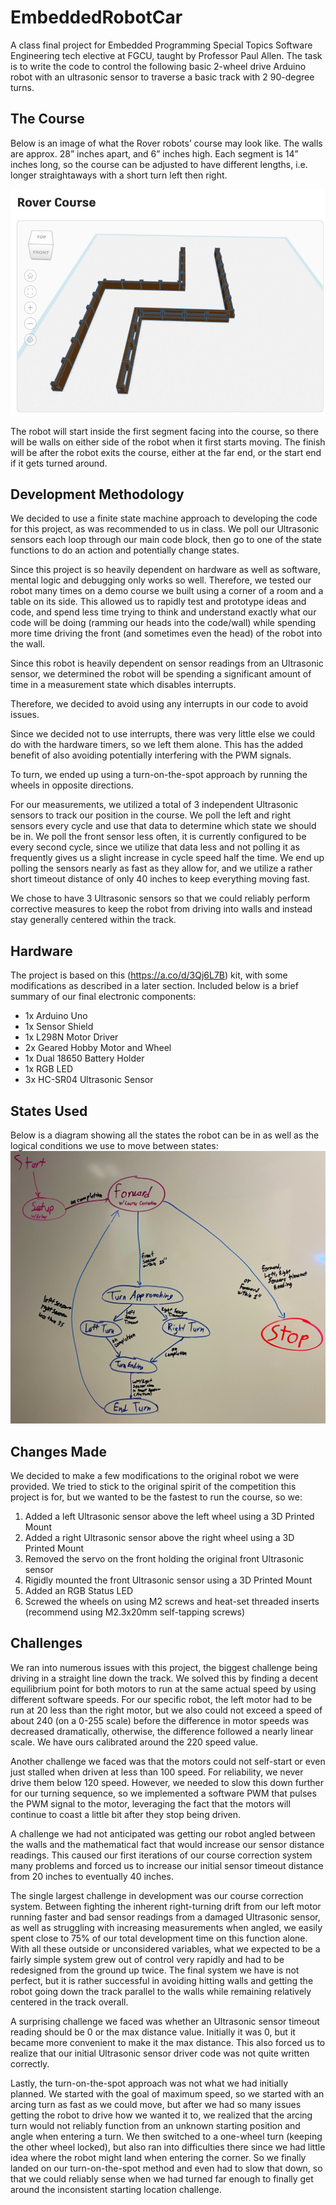 # EmbeddedRobotCar
A class final project for Embedded Programming Special Topics Software Engineering tech elective at FGCU, taught by Professor Paul Allen. The task is to write the code to control the following basic 2-wheel drive Arduino robot with an ultrasonic sensor to traverse a basic track with 2 90-degree turns.
<!--
Here is our robot, including the modifications we made to it:
![Robot](picture url)-->

## The Course
Below is an image of what the Rover robots’ course may look like.  The walls are approx. 28” inches apart, and 6” inches high.  Each segment is 14” inches long, so the course can be adjusted to have different lengths, i.e. longer straightaways with a short turn left then right.

![Rover Course](https://github.com/jordankooyman/EmbeddedRobotCar/blob/main/Pictures/Course.png)

The robot will start inside the first segment facing into the course, so there will be walls on either side of the robot when it first starts moving.  The finish will be after the robot exits the course, either at the far end, or the start end if it gets turned around.

## Development Methodology
We decided to use a finite state machine approach to developing the code for this project, as was recommended to us in class. We poll our Ultrasonic sensors each loop through our main code block, then go to one of the state functions to do an action and potentially change states.

Since this project is so heavily dependent on hardware as well as software, mental logic and debugging only works so well.
Therefore, we tested our robot many times on a demo course we built using a corner of a room and a table on its side.
This allowed us to rapidly test and prototype ideas and code, and spend less time trying to think and understand exactly what our code will be doing (ramming our heads into the code/wall) while spending more time driving the front (and sometimes even the head) of the robot into the wall.

Since this robot is heavily dependent on sensor readings from an Ultrasonic sensor, we determined the robot will be spending a significant amount of time in a measurement state which disables interrupts.

Therefore, we decided to avoid using any interrupts in our code to avoid issues.

Since we decided not to use interrupts, there was very little else we could do with the hardware timers, so we left them alone. This has the added benefit of also avoiding potentially interfering with the PWM signals.

To turn, we ended up using a turn-on-the-spot approach by running the wheels in opposite directions.

For our measurements, we utilized a total of 3 independent Ultrasonic sensors to track our position in the course. We poll the left and right sensors every cycle and use that data to determine which state we should be in. We poll the front sensor less often, it is currently configured to be every second cycle, since we utilize that data less and not polling it as frequently gives us a slight increase in cycle speed half the time. We end up polling the sensors nearly as fast as they allow for, and we utilize a rather short timeout distance of only 40 inches to keep everything moving fast.

We chose to have 3 Ultrasonic sensors so that we could reliably perform corrective measures to keep the robot from driving into walls and instead stay generally centered within the track.

## Hardware
The project is based on this (https://a.co/d/3Qj6L7B) kit, with some modifications as described in a later section. Included below is a brief summary of our final electronic components:
- 1x Arduino Uno
- 1x Sensor Shield
- 1x L298N Motor Driver
- 2x Geared Hobby Motor and Wheel
- 1x Dual 18650 Battery Holder
- 1x RGB LED
- 3x HC-SR04 Ultrasonic Sensor


## States Used
Below is a diagram showing all the states the robot can be in as well as the logical conditions we use to move between states:
![State Transition Diagram](https://github.com/jordankooyman/EmbeddedRobotCar/blob/main/Pictures/Final%20State%20Diagram.jpg)

## Changes Made
We decided to make a few modifications to the original robot we were provided.
We tried to stick to the original spirit of the competition this project is for, but we wanted to be the fastest to run the course, so we:
1. Added a left Ultrasonic sensor above the left wheel using a 3D Printed Mount
2. Added a right Ultrasonic sensor above the right wheel using a 3D Printed Mount
3. Removed the servo on the front holding the original front Ultrasonic sensor
4. Rigidly mounted the front Ultrasonic sensor using a 3D Printed Mount
5. Added an RGB Status LED
6. Screwed the wheels on using M2 screws and heat-set threaded inserts (recommend using M2.3x20mm self-tapping screws)

<!--## Demo
Below is a video of one of our final test runs, demonstrating how we tested our robot throughout development.
[![Video Thumbnail](https://example.com/thumbnail.jpg)](https://www.youtube.com/watch?v=VIDEO_ID)

Below is the video of our robot running the actual course during the final competition.
[![Video Thumbnail](https://example.com/thumbnail.jpg)](https://www.youtube.com/watch?v=VIDEO_ID)-->

## Challenges
We ran into numerous issues with this project, the biggest challenge being driving in a straight line down the track. We solved this by finding a decent equilibrium point for both motors to run at the same actual speed by using different software speeds. For our specific robot, the left motor had to be run at 20 less than the right motor, but we also could not exceed a speed of about 240 (on a 0-255 scale) before the difference in motor speeds was decreased dramatically, otherwise, the difference followed a nearly linear scale. We have ours calibrated around the 220 speed value.

Another challenge we faced was that the motors could not self-start or even just stalled when driven at less than 100 speed. For reliability, we never drive them below 120 speed. However, we needed to slow this down further for our turning sequence, so we implemented a software PWM that pulses the PWM signal to the motor, leveraging the fact that the motors will continue to coast a little bit after they stop being driven.

A challenge we had not anticipated was getting our robot angled between the walls and the mathematical fact that would increase our sensor distance readings. This caused our first iterations of our course correction system many problems and forced us to increase our initial sensor timeout distance from 20 inches to eventually 40 inches.

The single largest challenge in development was our course correction system. Between fighting the inherent right-turning drift from our left motor running faster and bad sensor readings from a damaged Ultrasonic sensor, as well as struggling with increasing measurements when angled, we easily spent close to 75% of our total development time on this function alone. With all these outside or unconsidered variables, what we expected to be a fairly simple system grew out of control very rapidly and had to be redesigned from the ground up twice. The final system we have is not perfect, but it is rather successful in avoiding hitting walls and getting the robot going down the track parallel to the walls while remaining relatively centered in the track overall.

A surprising challenge we faced was whether an Ultrasonic sensor timeout reading should be 0 or the max distance value. Initially it was 0, but it became more convenient to make it the max distance. This also forced us to realize that our initial Ultrasonic sensor driver code was not quite written correctly.

Lastly, the turn-on-the-spot approach was not what we had initially planned. We started with the goal of maximum speed, so we started with an arcing turn as fast as we could move, but after we had so many issues getting the robot to drive how we wanted it to, we realized that the arcing turn would not reliably function from an unknown starting position and angle when entering a turn. We then switched to a one-wheel turn (keeping the other wheel locked), but also ran into difficulties there since we had little idea where the robot might land when entering the corner. So we finally landed on our turn-on-the-spot method and even had to slow that down, so that we could reliably sense when we had turned far enough to finally get around the inconsistent starting location challenge.
